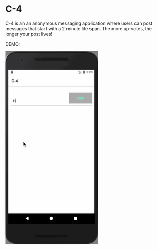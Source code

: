 # C-4
C-4 is an an anonymous messaging application where users can post messages that start with a 2 minute life span. The more up-votes, the longer your post lives!

DEMO:

![](https://github.com/jredblue/C-4/blob/master/C-4Demo.gif)
